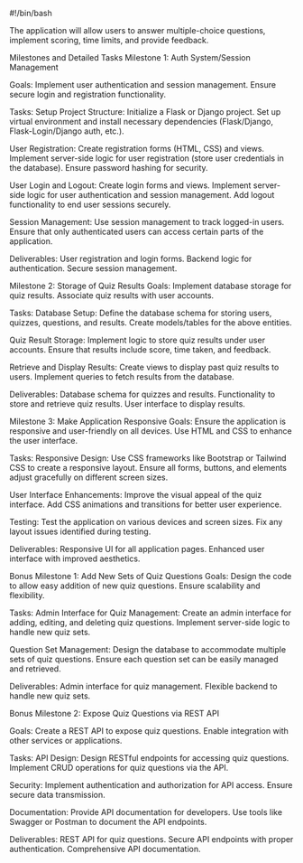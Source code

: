 #!/bin/bash

The application will allow users to answer multiple-choice questions, implement scoring, time limits, and provide feedback. 

Milestones and Detailed Tasks
Milestone 1: Auth System/Session Management

Goals:
Implement user authentication and session management.
Ensure secure login and registration functionality.

Tasks:
Setup Project Structure:
Initialize a Flask or Django project.
Set up virtual environment and install necessary dependencies (Flask/Django, Flask-Login/Django auth, etc.).

User Registration:
Create registration forms (HTML, CSS) and views.
Implement server-side logic for user registration (store user credentials in the database).
Ensure password hashing for security.

User Login and Logout:
Create login forms and views.
Implement server-side logic for user authentication and session management.
Add logout functionality to end user sessions securely.

Session Management:
Use session management to track logged-in users.
Ensure that only authenticated users can access certain parts of the application.

Deliverables:
User registration and login forms.
Backend logic for authentication.
Secure session management.





Milestone 2: Storage of Quiz Results
Goals:
Implement database storage for quiz results.
Associate quiz results with user accounts.

Tasks:
Database Setup:
Define the database schema for storing users, quizzes, questions, and results.
Create models/tables for the above entities.

Quiz Result Storage:
Implement logic to store quiz results under user accounts.
Ensure that results include score, time taken, and feedback.

Retrieve and Display Results:
Create views to display past quiz results to users.
Implement queries to fetch results from the database.

Deliverables:
Database schema for quizzes and results.
Functionality to store and retrieve quiz results.
User interface to display results.




Milestone 3: Make Application Responsive
Goals:
Ensure the application is responsive and user-friendly on all devices.
Use HTML and CSS to enhance the user interface.

Tasks:
Responsive Design:
Use CSS frameworks like Bootstrap or Tailwind CSS to create a responsive layout.
Ensure all forms, buttons, and elements adjust gracefully on different screen sizes.

User Interface Enhancements:
Improve the visual appeal of the quiz interface.
Add CSS animations and transitions for better user experience.

Testing:
Test the application on various devices and screen sizes.
Fix any layout issues identified during testing.

Deliverables:
Responsive UI for all application pages.
Enhanced user interface with improved aesthetics.




Bonus Milestone 1: Add New Sets of Quiz Questions
Goals:
Design the code to allow easy addition of new quiz questions.
Ensure scalability and flexibility.

Tasks:
Admin Interface for Quiz Management:
Create an admin interface for adding, editing, and deleting quiz questions.
Implement server-side logic to handle new quiz sets.

Question Set Management:
Design the database to accommodate multiple sets of quiz questions.
Ensure each question set can be easily managed and retrieved.

Deliverables:
Admin interface for quiz management.
Flexible backend to handle new quiz sets.



Bonus Milestone 2: Expose Quiz Questions via REST API

Goals:
Create a REST API to expose quiz questions.
Enable integration with other services or applications.

Tasks:
API Design:
Design RESTful endpoints for accessing quiz questions.
Implement CRUD operations for quiz questions via the API.

Security:
Implement authentication and authorization for API access.
Ensure secure data transmission.

Documentation:
Provide API documentation for developers.
Use tools like Swagger or Postman to document the API endpoints.

Deliverables:
REST API for quiz questions.
Secure API endpoints with proper authentication.
Comprehensive API documentation.

